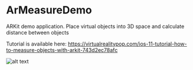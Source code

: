 # ArMeasureDemo
ARKit demo application.
Place virtual objects into 3D space and calculate distance between objects

Tutorial is available here: https://virtualrealitypop.com/ios-11-tutorial-how-to-measure-objects-with-arkit-743d2ec78afc



![alt text](https://github.com/kravik/ArMeasureDemo/blob/master/ArMeasureDemo/ArKitDemo.png?raw=true)

